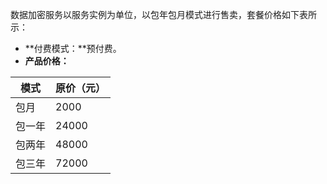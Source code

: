 数据加密服务以服务实例为单位，以包年包月模式进行售卖，套餐价格如下表所示：

- **付费模式：**预付费。
- **产品价格：**

| 模式 | 原价（元）   | 
| -------- | ---------- |
| 包月     | 2000  | 
| 包一年   | 24000    |
| 包两年   | 48000    |
| 包三年   | 72000    | 
